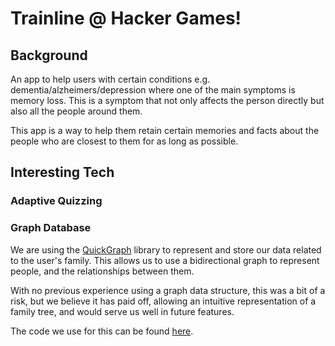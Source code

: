 # Trainline @ Hacker Games!

## Background

An app to help users with certain conditions e.g. dementia/alzheimers/depression where one of the main symptoms is memory loss. This is a symptom that not only affects the person directly but also all the people around them. 

This app is a way to help them retain certain memories and facts about the people who are closest to them for as long as possible.

## Interesting Tech

### Adaptive Quizzing

### Graph Database

We are using the [QuickGraph](http://quickgraph.codeplex.com/) library to represent and store our data related to the user's family. This allows us to use a bidirectional graph to represent people, and the relationships between them.

With no previous experience using a graph data structure, this was a bit of a risk, but we believe it has paid off, allowing an intuitive representation of a family tree, and would serve us well in future features.

The code we use for this can be found [here](/hacker-games-trainline/src/hacker-games-trainline/Data/Persons.cs).